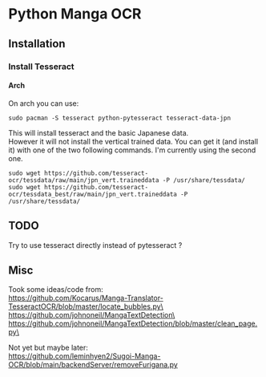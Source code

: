 # Python Manga OCR

## Installation
### Install Tesseract
#### Arch
On arch you can use:
```
sudo pacman -S tesseract python-pytesseract tesseract-data-jpn
```

This will install tesseract and the basic Japanese data.\
However it will not install the vertical trained data. You can get it (and install it) with one of the two following commands. I'm currently using the second one.
```
sudo wget https://github.com/tesseract-ocr/tessdata/raw/main/jpn_vert.traineddata -P /usr/share/tessdata/
sudo wget https://github.com/tesseract-ocr/tessdata_best/raw/main/jpn_vert.traineddata -P /usr/share/tessdata/
```

## TODO
Try to use tesseract directly instead of pytesseract ?


## Misc
Took some ideas/code from:\
https://github.com/Kocarus/Manga-Translator-TesseractOCR/blob/master/locate_bubbles.py\
https://github.com/johnoneil/MangaTextDetection\
https://github.com/johnoneil/MangaTextDetection/blob/master/clean_page.py\


Not yet but maybe later:\
https://github.com/leminhyen2/Sugoi-Manga-OCR/blob/main/backendServer/removeFurigana.py
